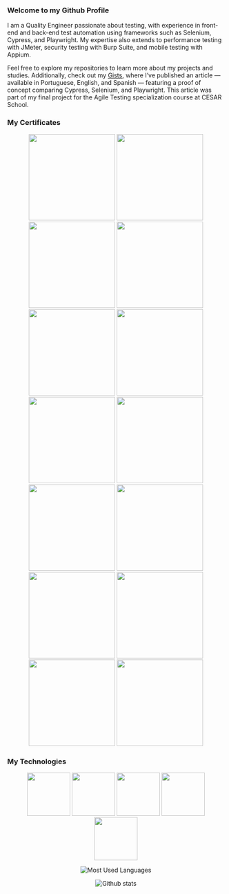 ### Welcome to my Github Profile

I am a Quality Engineer passionate about testing, with experience in front-end and back-end test automation using frameworks such as Selenium, Cypress, and Playwright. My expertise also extends to performance testing with JMeter, security testing with Burp Suite, and mobile testing with Appium.

Feel free to explore my repositories to learn more about my projects and studies. Additionally, check out my [Gists](https://gist.github.com/AndradeTC86), where I’ve published an article — available in Portuguese, English, and Spanish — featuring a proof of concept comparing Cypress, Selenium, and Playwright. This article was part of my final project for the Agile Testing specialization course at CESAR School.

### My Certificates
<p align="center">
  <img src="https://bstqb.online/img/selos/s-ctal-tm2.png" width="200" height="200">
  <img src="https://bstqb.online/img/selos/s-ctal-ta.png" width="200" height="200">
  <img src="https://bstqb.online/img/selos/s-ctal-tta.png" width="200" height="200">
  <img src="https://bstqb.online/img/selos/s-ctal-tae.png" width="200" height="200">
  <img src="https://bstqb.online/img/selos/s-ctal-att.png" width="200" height="200">
  <img src="https://bstqb.online/img/selos/s-ctfl.png" width="200" height="200">
  <img src="https://bstqb.online/img/selos/s-ctfl-at.png" width="200" height="200">
  <img src="https://bstqb.online/img/selos/s-ct-act.png" width="200" height="200">
  <img src="https://bstqb.online/img/selos/s-ct-ai.png" width="200" height="200">
  <img src="https://bstqb.online/img/selos/s-ct-mat.png" width="200" height="200">
  <img src="https://bstqb.online/img/selos/s-ct-mbt.png" width="200" height="200">
  <img src="https://bstqb.online/img/selos/s-ct-pt.png" width="200" height="200">
  <img src="https://bstqb.online/img/selos/s-ct-ut.png" width="200" height="200">
  <img src="https://bstqb.online/img/selos/s-ct-sec.png" width="200" height="200">
</p>

### My Technologies

<p align="center">
  <img src="https://cdn.jsdelivr.net/gh/devicons/devicon@latest/icons/cypressio/cypressio-original.svg" width="100" height="100">
  <img src="https://cdn.jsdelivr.net/gh/devicons/devicon@latest/icons/playwright/playwright-original.svg" width="100" height="100">
  <img src="https://cdn.jsdelivr.net/gh/devicons/devicon@latest/icons/selenium/selenium-original.svg"  width="100" height="100">
  <img src="https://cdn.jsdelivr.net/gh/devicons/devicon@latest/icons/javascript/javascript-original.svg" width="100" height="100">
  <img src="https://cdn.jsdelivr.net/gh/devicons/devicon@latest/icons/python/python-original.svg" width="100" height="100">
</p>

<p align="center">
  <img alt="Most Used Languages" src="https://github-readme-stats.vercel.app/api/top-langs/?username=AndradeTC86&layout=compact&theme=dracula"/>
</p>
<p align="center">
  <img alt="Github stats" src="https://github-readme-stats.vercel.app/api?username=AndradeTC86&count_private=true&show_icons=true&theme=dracula" />
</p>

<!--
**AndradeTC86/AndradeTC86** is a ✨ _special_ ✨ repository because its `README.md` (this file) appears on your GitHub profile.

Here are some ideas to get you started:

- 🔭 I’m currently working on ...
- 🌱 I’m currently learning ...
- 👯 I’m looking to collaborate on ...
- 🤔 I’m looking for help with ...
- 💬 Ask me about ...
- 📫 How to reach me: ...
- 😄 Pronouns: ...
- ⚡ Fun fact: ...
-->
